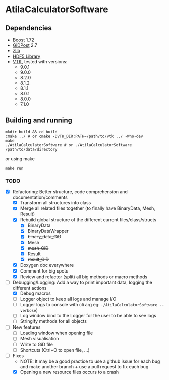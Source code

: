 # AtilaCalculatorSoftware

## Dependencies

- [Boost](https://www.boost.org/) 1.72
- [GiDPost](https://www.gidhome.com/gid-plus/tools/476/gidpost/) 2.7
- [zlib](https://zlib.net/)
- [HDF5 Library](https://portal.hdfgroup.org/pages/viewpage.action?pageId=50073884)
- [VTK](https://vtk.org/), tested with versions:
  - 9.0.1
  - 9.0.0
  - 8.2.0
  - 8.1.2
  - 8.1.1
  - 8.0.1
  - 8.0.0
  - 7.1.0

## Building and running

```shell script
mkdir build && cd build
cmake ../ # or cmake -DVTK_DIR:PATH=/path/to/vtk ../ -Wno-dev
make
./AtilaCalculatorSoftware # or ./AtilaCalculatorSoftware /path/to/data/directory
```

or using make

```shell script
make run
```

### TODO

- [x] Refactoring: Better structure, code comprehension and documentation/comments
  - [x] Transform all structures into class
  - [x] Merge all related files together (to finally have BinaryData, Mesh, Result)
  - [x] Rebuild global structure of the different current files/class/structs
    - [x] BinaryData
    - [x] BinaryDataWrapper
    - [x] <s>binary_data_GiD</s>
    - [x] Mesh
    - [x] <s>mesh_GiD</s>
    - [x] Result
    - [x] <s>result_GiD</s>
  - [x] Doxygen doc everywhere
  - [x] Comment for big spots
  - [x] Review and refactor (split) all big methods or macro methods
- [ ] Debugging/Logging: Add a way to print important data, logging the different actions
  - [x] Debug macros
  - [ ] Logger object to keep all logs and manage I/O
  - [ ] Logger logs to console with cli arg eg: `./AtilaCalculatorSoftware --verbose`)
  - [ ] Log window bind to the Logger for the user to be able to see logs
  - [ ] Stringify methods for all objects
- [ ] New features
  - [ ] Loading window when opening file
  - [ ] Mesh visualisation
  - [ ] Write to GiD file
  - [ ] Shortcuts (Ctrl+O to open file, ...)
- [ ] Fixes
  - NOTE: It may be a good practice to use a github issue for each bug and make another branch + use a pull request to fix each bug
  - [x] Opening a new resource files occurs to a crash
